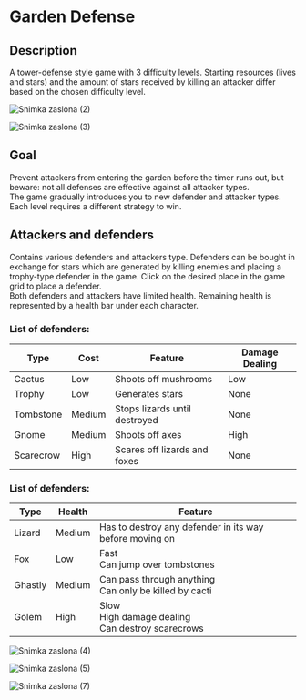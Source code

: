# Garden Defense
## Description
A tower-defense style game with 3 difficulty levels. Starting resources (lives and stars) and the amount of stars received by killing an attacker differ based on the chosen difficulty level.

![Snimka zaslona (2)](https://user-images.githubusercontent.com/35565194/170889242-9e7a1657-fd01-4b82-a4d1-cdb653e1b5fd.png)

![Snimka zaslona (3)](https://user-images.githubusercontent.com/35565194/170889249-29b9c1c5-21c5-4677-a777-ef6f908d5a53.png)

## Goal
Prevent attackers from entering the garden before the timer runs out, but beware: not all defenses are effective against all attacker types. <br> 
The game gradually introduces you to new defender and attacker types. Each level requires a different strategy to win. 

## Attackers and defenders
Contains various defenders and attackers type. Defenders can be bought in exchange for stars which are generated by killing enemies and placing a trophy-type defender in the game. Click on the desired place in the game grid to place a defender. <br>
Both defenders and attackers have limited health. Remaining health is represented by a health bar under each character. <br>
### List of defenders: 
Type | Cost | Feature | Damage Dealing
------------ | ------------- | ------------- | -------------
Cactus | Low | Shoots off mushrooms | Low
Trophy | Low | Generates stars | None
Tombstone | Medium | Stops lizards until destroyed | None
Gnome | Medium | Shoots off axes | High
Scarecrow | High | Scares off lizards and foxes | None

### List of defenders: 
Type | Health | Feature 
------------ | ------------- | -------------
Lizard | Medium | Has to destroy any defender in its way before moving on
Fox | Low | Fast <br> Can jump over tombstones
Ghastly | Medium | Can pass through anything <br> Can only be killed by cacti
Golem | High | Slow <br> High damage dealing <br> Can destroy scarecrows

![Snimka zaslona (4)](https://user-images.githubusercontent.com/35565194/170889264-852f21fd-67b7-49d2-bf90-d11bdbd5f2ad.png)

![Snimka zaslona (5)](https://user-images.githubusercontent.com/35565194/170889274-76fbaddd-368d-4961-b101-21f2955b5285.png)

![Snimka zaslona (7)](https://user-images.githubusercontent.com/35565194/170889279-35b91a14-4095-4d73-949b-1e89f84340f0.png)
